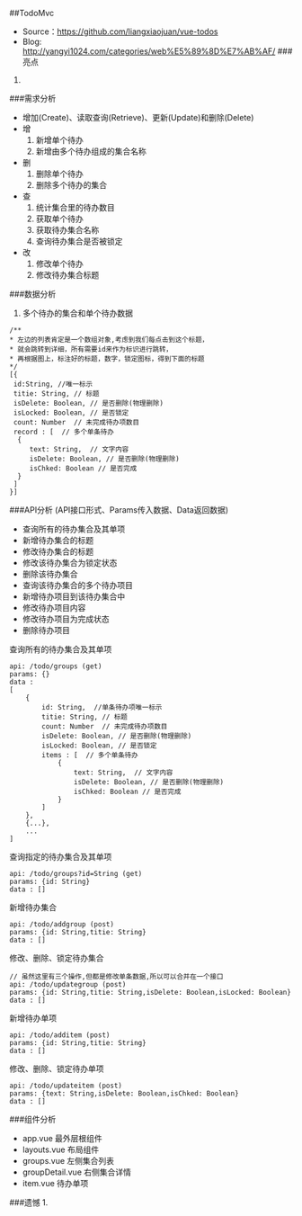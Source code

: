 ##TodoMvc
- Source：https://github.com/liangxiaojuan/vue-todos
- Blog: http://yangyi1024.com/categories/web%E5%89%8D%E7%AB%AF/
###亮点
1. 


###需求分析
- 增加(Create)、读取查询(Retrieve)、更新(Update)和删除(Delete)
- 增
	1. 新增单个待办
	2. 新增由多个待办组成的集合名称
- 删
	1. 删除单个待办
	2. 删除多个待办的集合
- 查
	1. 统计集合里的待办数目
	2. 获取单个待办
	3. 获取待办集合名称
	4. 查询待办集合是否被锁定
- 改
	1. 修改单个待办
	2. 修改待办集合标题

###数据分析
1. 多个待办的集合和单个待办数据
```
/**
* 左边的列表肯定是一个数组对象,考虑到我们每点击到这个标题，
* 就会跳转到详细，所有需要id来作为标识进行跳转，
* 再根据图上，标注好的标题，数字，锁定图标，得到下面的标题
*/
[{
 id:String, //唯一标示
 titie: String, // 标题
 isDelete: Boolean, // 是否删除(物理删除)
 isLocked: Boolean, // 是否锁定
 count: Number  // 未完成待办项数目
 record : [  // 多个单条待办
  {
     text: String,  // 文字内容
     isDelete: Boolean, // 是否删除(物理删除)
     isChked: Boolean // 是否完成
  }
 ]
}]
```
###API分析
(API接口形式、Params传入数据、Data返回数据)

+ 查询所有的待办集合及其单项
+ 新增待办集合的标题
+ 修改待办集合的标题
+ 修改该待办集合为锁定状态
+ 删除该待办集合
+ 查询该待办集合的多个待办项目
+ 新增待办项目到该待办集合中
+ 修改待办项目内容
+ 修改待办项目为完成状态
+ 删除待办项目

查询所有的待办集合及其单项
```
api: /todo/groups (get)
params: {}
data : 
[
	{
		id: String,  //单条待办项唯一标示
		titie: String, // 标题
		count: Number  // 未完成待办项数目
		isDelete: Boolean, // 是否删除(物理删除)
		isLocked: Boolean, // 是否锁定
		items : [  // 多个单条待办
			{
				text: String,  // 文字内容
				isDelete: Boolean, // 是否删除(物理删除)
				isChked: Boolean // 是否完成
			}
		]
	},
	{...},
	...
]
```

查询指定的待办集合及其单项
```
api: /todo/groups?id=String (get)
params: {id: String}
data : []
```

新增待办集合
```
api: /todo/addgroup (post)
params: {id: String,titie: String}
data : []
```

修改、删除、锁定待办集合
```
// 虽然这里有三个操作,但都是修改单条数据,所以可以合并在一个接口
api: /todo/updategroup (post)
params: {id: String,titie: String,isDelete: Boolean,isLocked: Boolean}
data : []
```

新增待办单项
```
api: /todo/additem (post)
params: {id: String,titie: String}
data : []
```

修改、删除、锁定待办单项
```
api: /todo/updateitem (post)
params: {text: String,isDelete: Boolean,isChked: Boolean}
data : []
```

###组件分析
- app.vue 最外层根组件
- layouts.vue 布局组件
- groups.vue 左侧集合列表
- groupDetail.vue 右侧集合详情
- item.vue 待办单项











###遗憾
1. 

